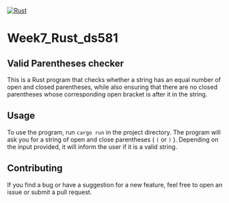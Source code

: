 [![Rust](https://github.com/nogibjj/Week7_Rust_ds581/actions/workflows/rust.yml/badge.svg)](https://github.com/nogibjj/Week7_Rust_ds581/actions/workflows/rust.yml)
# Week7_Rust_ds581

## Valid Parentheses checker
This is a Rust program that checks whether a string has an equal number of open and closed parentheses, while also ensuring that there are no closed parentheses whose corresponding open bracket is after it in the string.

## Usage
To use the program, run `cargo run` in the project directory. The program will ask you for a string of open and close parentheses ( `(` or `)` ). Depending on the input provided, it will inform the user if it is a valid string.

## Contributing
If you find a bug or have a suggestion for a new feature, feel free to open an issue or submit a pull request. 
